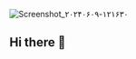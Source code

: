 ![Screenshot_۲۰۲۴۰۶۰۹-۱۲۱۶۳۰](https://github.com/09055995411/09055995411/assets/151831813/99d9a440-4e1f-4190-a666-6bd5610c19d4)
## Hi there 👋

<!--
**09055995411/09055995411** is a ✨ _special_ ✨ repository because its `README.md` (this file) appears on your GitHub profile.

Here are some ideas to get you started:

- 🔭 I’m currently working on ...
- 🌱 I’m currently learning ...
- 👯 I’m looking to collaborate on ...
- 🤔 I’m looking for help with ...
- 💬 Ask me about ...
- 📫 How to reach me: ...
- 😄 Pronouns: ...
- ⚡ Fun fact: ...
-->
